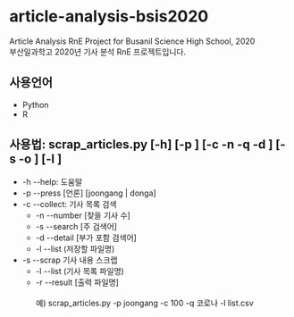 # article-analysis-bsis2020
Article Analysis RnE Project for Busanil Science High School, 2020 <br>
부산일과학고 2020년 기사 분석 RnE 프로젝트입니다.

## 사용언어
- Python
- R


## 사용법: scrap_articles.py [-h] [-p <press>] [-c -n <number> -q <query> -d <detail>] [-s -o <output>] [-l <list>] <br>                                                   
- -h --help: 도움말 <br>
- -p --press [언론] [joongang | donga] <br>
- -c --collect: 기사 목록 검색 <br>
    - -n --number [찾을 기사 수] <br>
    - -s --search [주 검색어] <br>
    - -d --detail [부가 포함 검색어] <br>
    - -l --list   (저장할 파일명) <br>
- -s --scrap 기사 내용 스크랩 <br>
    - -l --list   (기사 목록 파일명) <br>
    - -r --result [출력 파일명] <br><br>
예) scrap_articles.py -p joongang -c 100 -q 코로나 -l list.csv
